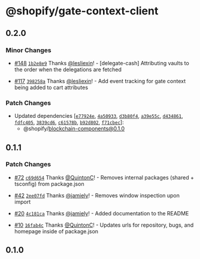 # @shopify/gate-context-client

## 0.2.0

### Minor Changes

- [#148](https://github.com/Shopify/blockchain-components/pull/148) [`1b2e8e9`](https://github.com/Shopify/blockchain-components/commit/1b2e8e93805bee851659664e76af75430b28fe42) Thanks [@lesliexin](https://github.com/lesliexin)! - [delegate-cash] Attributing vaults to the order when the delegations are fetched

- [#117](https://github.com/Shopify/blockchain-components/pull/117) [`398258a`](https://github.com/Shopify/blockchain-components/commit/398258a062fb43aea070872e42c40a49fb789335) Thanks [@lesliexin](https://github.com/lesliexin)! - Add event tracking for gate context being added to cart attributes

### Patch Changes

- Updated dependencies [[`e77924e`](https://github.com/Shopify/blockchain-components/commit/e77924e247f45efe331b540aca22b62d4e700999), [`4a50933`](https://github.com/Shopify/blockchain-components/commit/4a5093341f0c97db94b96974b65a86bfda84c4c4), [`d3b80f4`](https://github.com/Shopify/blockchain-components/commit/d3b80f40d2f7f667d02d08507abe25f8234a18f1), [`a39e55c`](https://github.com/Shopify/blockchain-components/commit/a39e55c8a7a58f36693212bf36b1a37a3a0462be), [`d434861`](https://github.com/Shopify/blockchain-components/commit/d43486128778301dfdb62ed68ca6f899fa267e2e), [`fdfc405`](https://github.com/Shopify/blockchain-components/commit/fdfc40547d68f0165c57c6ed9c591584c1dc494a), [`3839cd6`](https://github.com/Shopify/blockchain-components/commit/3839cd6293d239549688cff640b61a8045501be9), [`c61578b`](https://github.com/Shopify/blockchain-components/commit/c61578b4898754ea740130529a2e063beee04853), [`b92d802`](https://github.com/Shopify/blockchain-components/commit/b92d80233316afe8eb9549f54724e0b89059936d), [`f71cbec`](https://github.com/Shopify/blockchain-components/commit/f71cbec2bda512b71cab80e5ac21266c695444f7)]:
  - @shopify/blockchain-components@0.1.0

## 0.1.1

### Patch Changes

- [#72](https://github.com/Shopify/blockchain-components/pull/72) [`c69d654`](https://github.com/Shopify/blockchain-components/commit/c69d654fd46d72ee53c8775dc254d3888670aaed) Thanks [@QuintonC](https://github.com/QuintonC)! - Removes internal packages (shared + tsconfig) from package.json

- [#42](https://github.com/Shopify/blockchain-components/pull/42) [`2ee07fd`](https://github.com/Shopify/blockchain-components/commit/2ee07fd05af2f9e2616c536ba261a8cb4f28e048) Thanks [@jamiely](https://github.com/jamiely)! - Removes window inspection upon import

- [#20](https://github.com/Shopify/blockchain-components/pull/20) [`4c181ca`](https://github.com/Shopify/blockchain-components/commit/4c181cadf91969b1559b453c21b12bfc6ce3d73b) Thanks [@jamiely](https://github.com/jamiely)! - Added documentation to the README

- [#10](https://github.com/Shopify/blockchain-components/pull/10) [`16fab4c`](https://github.com/Shopify/blockchain-components/commit/16fab4c9491272cb5212c694991b35b3faa48a80) Thanks [@QuintonC](https://github.com/QuintonC)! - Updates urls for repository, bugs, and homepage inside of package.json

## 0.1.0
